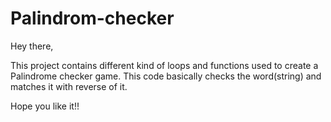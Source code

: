 # Palindrom-checker
Hey there,

This project contains different kind of loops and functions used to create a Palindrome checker game. This code basically checks the word(string) and matches it with reverse of it. 

Hope you like it!!
